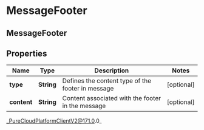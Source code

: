 # MessageFooter

## MessageFooter

## Properties

|Name | Type | Description | Notes|
|------------ | ------------- | ------------- | -------------|
| **type** | **String** | Defines the content type of the footer in message | [optional] |
| **content** | **String** | Content associated with the footer in the message | [optional] |



_PureCloudPlatformClientV2@171.0.0_
